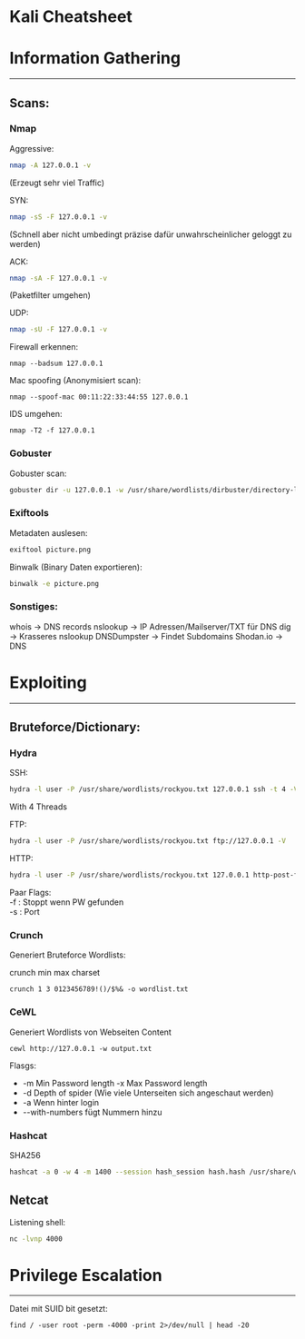 # Kali Cheatsheet

# Information Gathering

---

## Scans:

### Nmap

Aggressive:

```bash
nmap -A 127.0.0.1 -v
```

(Erzeugt sehr viel Traffic)

SYN:

```bash
nmap -sS -F 127.0.0.1 -v
```

(Schnell aber nicht umbedingt präzise dafür unwahrscheinlicher geloggt zu werden)

ACK:

```bash
nmap -sA -F 127.0.0.1 -v
```

(Paketfilter umgehen)

UDP:

```bash
nmap -sU -F 127.0.0.1 -v
```

Firewall erkennen:

```
nmap --badsum 127.0.0.1
```

Mac spoofing (Anonymisiert scan):

```
nmap --spoof-mac 00:11:22:33:44:55 127.0.0.1
```

IDS umgehen:

```
nmap -T2 -f 127.0.0.1
```

### Gobuster

Gobuster scan:

```bash
gobuster dir -u 127.0.0.1 -w /usr/share/wordlists/dirbuster/directory-list-2.3-small.txt
```

### Exiftools

Metadaten auslesen:

```bash
exiftool picture.png
```

Binwalk (Binary Daten exportieren):

```bash
binwalk -e picture.png
```

### Sonstiges:

whois -> DNS records
nslookup -> IP Adressen/Mailserver/TXT für DNS
dig -> Krasseres nslookup
DNSDumpster -> Findet Subdomains
Shodan.io -> DNS

# Exploiting

---

## Bruteforce/Dictionary:

### Hydra

SSH:

```bash
hydra -l user -P /usr/share/wordlists/rockyou.txt 127.0.0.1 ssh -t 4 -V
```

With 4 Threads

FTP:

```bash
hydra -l user -P /usr/share/wordlists/rockyou.txt ftp://127.0.0.1 -V
```

HTTP:

```bash
hydra -l user -P /usr/share/wordlists/rockyou.txt 127.0.0.1 http-post-form "/login:username=^USER^&password=^PASS^:Invalid Password!" -V
```

Paar Flags:  
 -f : Stoppt wenn PW gefunden  
\-s : Port

### Crunch

Generiert Bruteforce Wordlists:

crunch min max charset

```
crunch 1 3 0123456789!()/$%& -o wordlist.txt
```

### CeWL

Generiert Wordlists von Webseiten Content

```
cewl http://127.0.0.1 -w output.txt
```

Flasgs:

- \-m Min Password length -x Max Password length
- \-d Depth of spider (Wie viele Unterseiten sich angeschaut werden)
- \-a Wenn hinter login
- \--with-numbers fügt Nummern hinzu

### Hashcat

SHA256

```bash
hashcat -a 0 -w 4 -m 1400 --session hash_session hash.hash /usr/share/wordlists/rockyou.txt
```
## Netcat

Listening shell:
```bash
nc -lvnp 4000
```

# Privilege Escalation

---

Datei mit SUID bit gesetzt:
```
find / -user root -perm -4000 -print 2>/dev/null | head -20
```
